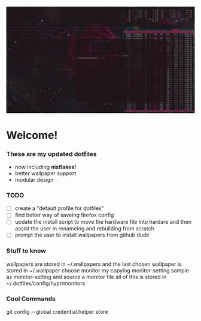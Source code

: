 ![Project Screenshot](.images/screenshot.png)

# Welcome!

### These are my updated dotfiles

 - now including **nixflakes!**
 - better wallpaper support
 - modular design

### TODO

- [ ] create a "default profile for dotfiles"
- [ ] find better way of saveing firefox config
- [ ] update the install script to move the hardware file into hardare and then assist the user in renameing and rebuilding from scratch
- [ ] prompt the user to install wallpapers from github dude

### Stuff to know
wallpapers are stored in ~/.wallpapers and the last chosen wallpaper is stored in ~/.wallpaper
choose monitor my copying monitor-setting.sample as monitor-setting and source a monitor file 
all of this is stored in ~/.dotfiles/config/hypr/monitors

### Cool Commands
git config --global credential.helper store
